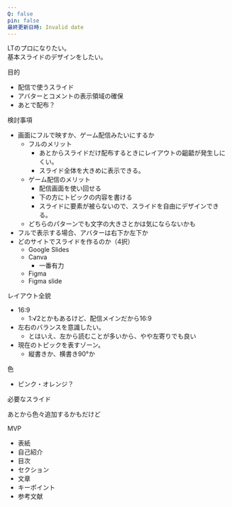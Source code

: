 ```yaml
---
Q: false
pin: false
最終更新日時: Invalid date
---
```

  

LTのプロになりたい。  
基本スライドのデザインをしたい。  

  

目的

- 配信で使うスライド
- アバターとコメントの表示領域の確保
- あとで配布？

  

検討事項

- 画面にフルで映すか、ゲーム配信みたいにするか
    - フルのメリット
        - あとからスライドだけ配布するときにレイアウトの齟齬が発生しにくい。
        - スライド全体を大きめに表示できる。
    - ゲーム配信のメリット
        - 配信画面を使い回せる
        - 下の方にトピックの内容を書ける
        - スライドに要素が被らないので、スライドを自由にデザインできる。
    - どちらのパターンでも文字の大きさとかは気にならないかも
- フルで表示する場合、アバターは右下か左下か
- どのサイトでスライドを作るのか（4択）
    - Google Slides
    - Canva
        - 一番有力
    - Figma
    - Figma slide

  

レイアウト全貌

- 16:9
    - 1:√2とかもあるけど、配信メインだから16:9
- 左右のバランスを意識したい。
    - とはいえ、左から読むことが多いから、やや左寄りでも良い
- 現在のトピックを表すゾーン。
    - 縦書きか、横書き90°か

  

色

- ピンク・オレンジ？

  

必要なスライド

あとから色々追加するかもだけど

MVP

- 表紙
- 自己紹介
- 目次
- セクション
- 文章
- キーポイント
- 参考文献